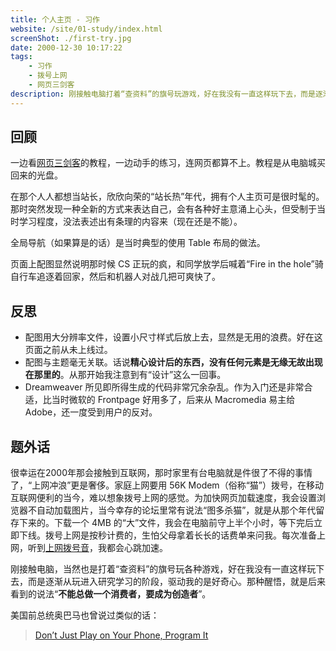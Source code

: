 ```yaml
---
title: 个人主页 - 习作
website: /site/01-study/index.html
screenShot: ./first-try.jpg
date: 2000-12-30 10:17:22
tags:
    - 习作
    - 拨号上网
    - 网页三剑客
description: 刚接触电脑打着“查资料”的旗号玩游戏，好在我没有一直这样玩下去，而是逐渐从玩进入研究学习的阶段，好奇心是驱动力。那种醒悟，就是后来看到的说法“不能总做一个消费者，要成为创造者”
---
```


## 回顾
一边看[网页三剑客](https://baike.baidu.com/item/%E7%BD%91%E9%A1%B5%E4%B8%89%E5%89%91%E5%AE%A2)的教程，一边动手的练习，连网页都算不上。教程是从电脑城买回来的光盘。

在那个人人都想当站长，欣欣向荣的“站长热”年代，拥有个人主页可是很时髦的。那时突然发现一种全新的方式来表达自己，会有各种好主意涌上心头，但受制于当时学习程度，没法表述出有条理的内容来（现在还是不能）。

全局导航（如果算是的话）是当时典型的使用 Table 布局的做法。

页面上配图显然说明那时候 CS 正玩的疯，和同学放学后喊着“Fire in the hole”骑自行车追逐着回家，然后和机器人对战几把可爽快了。

## 反思
- 配图用大分辨率文件，设置小尺寸样式后放上去，显然是无用的浪费。好在这页面之前从未上线过。
- 配图与主题毫无关联。话说**精心设计后的东西，没有任何元素是无缘无故出现在那里的**。从那开始我注意到有“设计”这么一回事。
- Dreamweaver 所见即所得生成的代码非常冗余杂乱。作为入门还是非常合适，比当时微软的 Frontpage 好用多了，后来从 Macromedia 易主给 Adobe，还一度受到用户的反对。

## 题外话
很幸运在2000年那会接触到互联网，那时家里有台电脑就是件很了不得的事情了，“上网冲浪”更是奢侈。家庭上网要用 56K Modem（俗称“猫”）拨号，在移动互联网便利的当今，难以想象拨号上网的感觉。为加快网页加载速度，我会设置浏览器不自动加载图片，当今幸存的论坛里常有说法“图多杀猫”，就是从那个年代留存下来的。下载一个 4MB 的“大”文件，我会在电脑前守上半个小时，等下完后立即下线。拨号上网是按秒计费的，生怕父母拿着长长的话费单来问我。每次准备上网，听到[上网拨号音](https://www.bilibili.com/video/av3631978/)，我都会心跳加速。

刚接触电脑，当然也是打着“查资料”的旗号玩各种游戏，好在我没有一直这样玩下去，而是逐渐从玩进入研究学习的阶段，驱动我的是好奇心。那种醒悟，就是后来看到的说法“**不能总做一个消费者，要成为创造者**”。

美国前总统奥巴马也曾说过类似的话：

> [Don’t Just Play on Your Phone, Program It](https://obamawhitehouse.archives.gov/blog/2013/12/09/don-t-just-play-your-phone-program-it)
